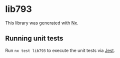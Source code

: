 # lib793

This library was generated with [Nx](https://nx.dev).

## Running unit tests

Run `nx test lib793` to execute the unit tests via [Jest](https://jestjs.io).
